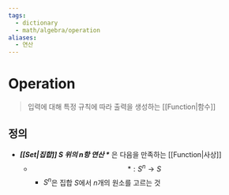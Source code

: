```yaml
---
tags:
  - dictionary
  - math/algebra/operation
aliases:
  - 연산
---
```

# Operation
> 입력에 대해 특정 규칙에 따라 출력을 생성하는 [[Function|함수]]
## 정의 
+ ***[[Set|집합]] S 위의 n항 연산 $\ast$*** 은 다음을 만족하는 [[Function|사상]]
	+ $$\ast : S^n \to S$$
		+ $S^n$은 집합 $S$에서 $n$개의 원소를 고르는 것